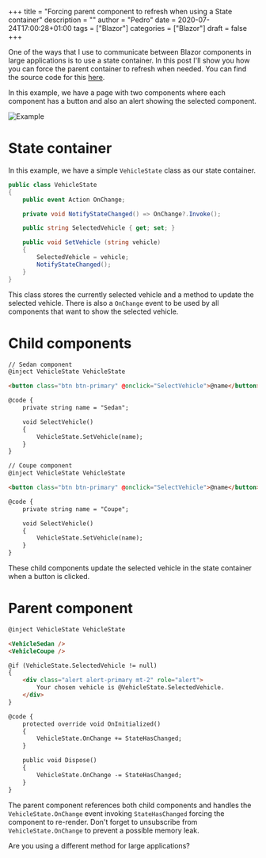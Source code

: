 +++
title = "Forcing parent component to refresh when using a State container"
description = ""
author = "Pedro"
date = 2020-07-24T17:00:28+01:00
tags = ["Blazor"]
categories = ["Blazor"]
draft = false
+++

One of the ways that I use to communicate between Blazor components in large applications is to use a state container. In this post I'll show you how you can force the parent container to refresh when needed. You can find the source code for this [here](https://github.com/pedropalmares/BlazorServerSamples/commit/bda723c061ea3bc13573537d33adfab9fa80d71e).

In this example, we have a page with two components where each component has a button and also an alert showing the selected component.

![Example](/img/blazor-forcing-parent-refresh-state-container-1.png)

# State container
In this example, we have a simple `VehicleState` class as our state container. 
```cs
public class VehicleState
{
    public event Action OnChange;

    private void NotifyStateChanged() => OnChange?.Invoke();

    public string SelectedVehicle { get; set; }

    public void SetVehicle (string vehicle)
    {
        SelectedVehicle = vehicle;
        NotifyStateChanged();
    }
}
```

This class stores the currently selected vehicle and a method to update the selected vehicle. There is also a `OnChange` event to be used by all components that want to show the selected vehicle.

# Child components

```html
// Sedan component
@inject VehicleState VehicleState 

<button class="btn btn-primary" @onclick="SelectVehicle">@name</button>

@code {
    private string name = "Sedan";

    void SelectVehicle()
    {
        VehicleState.SetVehicle(name);
    }
}
```

```html
// Coupe component
@inject VehicleState VehicleState

<button class="btn btn-primary" @onclick="SelectVehicle">@name</button>

@code {
    private string name = "Coupe";

    void SelectVehicle()
    {
        VehicleState.SetVehicle(name);
    }
}
```

These child components update the selected vehicle in the state container when a button is clicked.

# Parent component

```html 
@inject VehicleState VehicleState

<VehicleSedan />
<VehicleCoupe />

@if (VehicleState.SelectedVehicle != null)
{
    <div class="alert alert-primary mt-2" role="alert">
        Your chosen vehicle is @VehicleState.SelectedVehicle.
    </div>
}

@code {
    protected override void OnInitialized()
    {
        VehicleState.OnChange += StateHasChanged;
    }

    public void Dispose()
    {
        VehicleState.OnChange -= StateHasChanged;
    }
}
```
The parent component references both child components and handles the `VehicleState.OnChange` event invoking `StateHasChanged` forcing the component to re-render.
Don't forget to unsubscribe from `VehicleState.OnChange` to prevent a possible memory leak.

Are you using a different method for large applications?